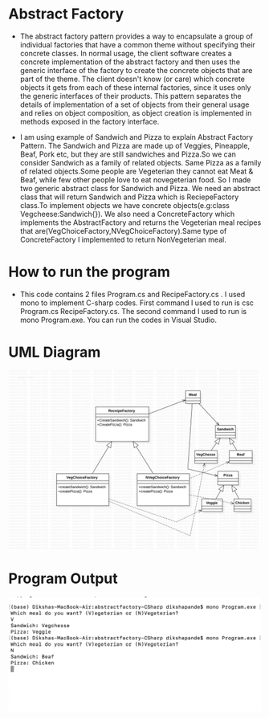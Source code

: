 # Abstract Factory

+ The abstract factory pattern provides a way to encapsulate a group of individual factories    that have a common theme without specifying their concrete classes. In normal usage, the client software creates a concrete implementation of the abstract factory and then uses the generic interface of the factory to create the concrete objects that are part of the theme. The client doesn't know (or care) which concrete objects it gets from each of these internal factories, since it uses only the generic interfaces of their products. This pattern separates the details of implementation of a set of objects from their general usage and relies on object composition, as object creation is implemented in methods exposed in the factory interface.


+ I am using example of Sandwich and Pizza to explain Abstract Factory Pattern. The Sandwich and Pizza are made up of Veggies, Pineapple, Beaf, Pork etc, but they are still sandwiches and Pizza.So we can consider Sandwich as a family of related objects. Same Pizza as a family of related objects.Some people are Vegeterian they cannot eat Meat & Beaf, while few other people love to eat novegeterian food. So I made two generic abstract class for Sandwich and Pizza. We need an abstract class that will return Sandwich and Pizza which is ReciepeFactory class.To implement objects we have concrete objects(e.g:class Vegcheese:Sandwich{}). We also need a ConcreteFactory which implements the AbstractFactory and returns the Vegeterian meal recipes that are(VegChoiceFactory,NVegChoiceFactory).Same type of ConcreteFactory I implemented to return NonVegeterian meal.

# How to run the program
+ This code contains 2 files Program.cs and RecipeFactory.cs . I used mono to implement C-sharp codes. First command I used to run is csc Program.cs RecipeFactory.cs. The second command I used to run is mono Program.exe. You can run the codes in Visual Studio.

# UML Diagram
![UML of Meal and related products implemented as an Abstract Factory](Abstract_Factory.png "UML class diagram of Abstract Factory")

# Program Output
![Output of the Program implementing Abstract Factory Patter](AbstractFactoryOutput.png "UML class diagram of Abstract Factory")
